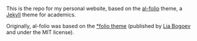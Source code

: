 This is the repo for my personal website, based on the [al-folio](https://alshedivat.github.io/al-folio/) theme, a [Jekyll](https://jekyllrb.com/) theme for academics.

Originally, al-folio was based on the [\*folio theme](https://github.com/bogoli/-folio) (published by [Lia Bogoev](https://liabogoev.com) and under the MIT license).

